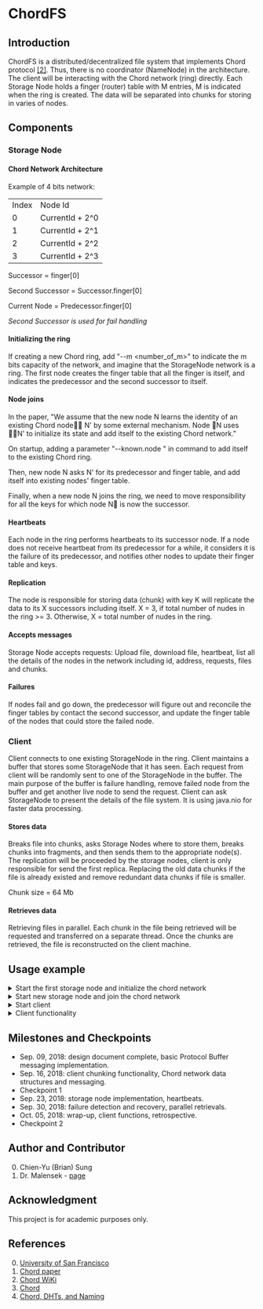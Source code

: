 # ChordFS

## Introduction

ChordFS is a distributed/decentralized file system that implements Chord protocol [\[2\]](#references). Thus, there is no coordinator (NameNode) in the architecture. The client will be interacting with the Chord network (ring) directly. Each Storage Node holds a finger (router) table with M entries, M is indicated when the ring is created. The data will be separated into chunks for storing in varies of nodes. 

## Components

### Storage Node

#### Chord Network Architecture

Example of 4 bits network:
<table>
    <tr><td>Index</td><td>Node Id</td></tr>
    <tr><td>0</td><td>CurrentId + 2^0</td></tr>
    <tr><td>1</td><td>CurrentId + 2^1</td></tr>
    <tr><td>2</td><td>CurrentId + 2^2</td></tr>
    <tr><td>3</td><td>CurrentId + 2^3</td></tr>
</table>

Successor = finger[0]

Second Successor = Successor.finger[0]

Current Node = Predecessor.finger[0]

*Second Successor is used for fail handling*

#### Initializing the ring

If creating a new Chord ring, add "--m <number_of_m>" to indicate the m bits capacity of the network, and imagine that the StorageNode network is a ring. The first node creates the finger table that all the finger is itself, and indicates the predecessor and the second successor to itself.

#### Node joins

In the paper, "We assume that the new node N learns the identity of an existing Chord node􏰕􏰂 N' by some external mechanism. Node 􏰕N uses 􏰕􏰂N' to initialize its state and add itself to the existing Chord network."

On startup, adding a parameter "--known.node <node ip:port>" in command to add itself to the existing Chord ring.

Then, new node N asks N' for its predecessor and finger table, and add itself into existing nodes' finger table.

Finally, when a new node N joins the ring, we need to move responsibility for all the keys for which node N􏰕 is now the successor.

#### Heartbeats

Each node in the ring performs heartbeats to its successor node. If a node does not receive heartbeat from its predecessor for a while, it considers it is the failure of its predecessor, and notifies other nodes to update their finger table and keys.

#### Replication

The node is responsible for storing data (chunk) with key K will replicate the data to its X successors including itself. X = 3, if total number of nudes in the ring >= 3. Otherwise, X = total number of nudes in the ring.

#### Accepts messages

Storage Node accepts requests: Upload file, download file, heartbeat, list all the details of the nodes in the network including id, address, requests, files and chunks.

#### Failures

If nodes fail and go down, the predecessor will figure out and reconcile the finger tables by contact the second successor, and update the finger table of the nodes that could store the failed node. 

### Client

Client connects to one existing StorageNode in the ring. Client maintains a buffer that stores some StorageNode that it has seen. Each request from client will be randomly sent to one of the StorageNode in the buffer. The main purpose of the buffer is failure handling, remove failed node from the buffer and get another live node to send the request. Client can ask StorageNode to present the details of the file system. It is using java.nio for faster data processing.

#### Stores data

Breaks file into chunks, asks Storage Nodes where to store them, breaks chunks into fragments, and then sends them to the appropriate node(s). The replication will be proceeded by the storage nodes, client is only responsible for send the first replica. Replacing the old data chunks if the file is already existed and remove redundant data chunks if file is smaller.

Chunk size = 64 Mb

#### Retrieves data

Retrieving files in parallel. Each chunk in the file being retrieved will be requested and transferred on a separate thread. Once the chunks are retrieved, the file is reconstructed on the client machine.

## Usage example

<details>
<summary>Start the first storage node and initialize the chord network</summary>

```shell
java -cp dfs.jar edu.usfca.cs.dfs.DFS --run storage --port 13000 --m 5 --volume /bigdata/csung4/1/
```

</details>

<details>
<summary>Start new storage node and join the chord network</summary>

```shell
java -cp dfs.jar edu.usfca.cs.dfs.DFS --run storage --port 13001 --node localhost:13000 --volume /bigdata/csung4/2/
```

</details>

<details>
<summary>Start client</summary>

```shell
java -cp dfs.jar edu.usfca.cs.dfs.DFS --run client --port 13099 --node localhost:13000
```

</details>

<details>
<summary>Client functionality</summary>

```shell
[Command]             [Usage]
upload <file_name>    Upload the file to the file system.
download <file_name>  Download the file from the file system.
connect <address>     Connect to a particular node using address:port.
list                  List all nodes in the file system and their details.
help                  List all existing commands and usages.
exit                  Terminate the program.
```

</details>

## Milestones and Checkpoints

* Sep. 09, 2018: design document complete, basic Protocol Buffer messaging implementation.
* Sep. 16, 2018: client chunking functionality, Chord network data structures and messaging.
* Checkpoint 1
* Sep. 23, 2018: storage node implementation, heartbeats.
* Sep. 30, 2018: failure detection and recovery, parallel retrievals.
* Oct. 05, 2018: wrap-up, client functions, retrospective.
* Checkpoint 2

## Author and Contributor

0. Chien-Yu (Brian) Sung
1. Dr. Malensek - [page](https://www.cs.usfca.edu/~mmalensek/)

## Acknowledgment

This project is for academic purposes only.

## References

0. [University of San Francisco](https://www.usfca.edu)
1. [Chord paper](https://www.cs.usfca.edu/~mmalensek/cs677/schedule/papers/stoica2001chord.pdf)
1. [Chord WiKi](https://en.wikipedia.org/wiki/Chord_(peer-to-peer))
1. [Chord](https://slideplayer.com/slide/4168285/)
1. [Chord, DHTs, and Naming](http://www.cs.utah.edu/~stutsman/cs6963/lecture/16/)
